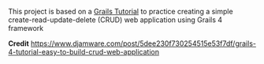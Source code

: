 
This project is based on a [Grails Tutorial](https://www.djamware.com/post/5dee230f730254515e53f7df/grails-4-tutorial-easy-to-build-crud-web-application) to practice creating a simple create-read-update-delete (CRUD) web application using Grails 4 framework

**Credit**
https://www.djamware.com/post/5dee230f730254515e53f7df/grails-4-tutorial-easy-to-build-crud-web-application
